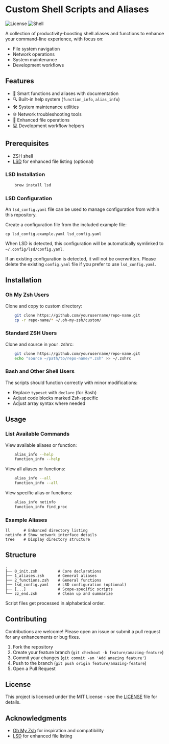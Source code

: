 # Custom Shell Scripts and Aliases

![License](https://img.shields.io/badge/license-MIT-blue.svg)
![Shell](https://img.shields.io/badge/shell-zsh-green.svg)

A collection of productivity-boosting shell aliases and functions to enhance your command-line experience, with focus on:
- File system navigation
- Network operations
- System maintenance
- Development workflows

## Features

- 🚀 Smart functions and aliases with documentation
- 🔍 Built-in help system (`function_info`, `alias_info`)
- 🛠 System maintenance utilities
- 🌐 Network troubleshooting tools
- 📁 Enhanced file operations
- 💻 Development workflow helpers

## Prerequisites

- ZSH shell
- [LSD](https://github.com/lsd-rs/lsd) for enhanced file listing (optional)

### LSD Installation
```bash
    brew install lsd
```

### LSD Configuration
An `lsd_config.yaml` file can be used to manage configuration from within this repository.

Create a configuration file from the included example file:
```
cp lsd_config.example.yaml lsd_config.yaml
```

When LSD is detected, this configuration will be automatically symlinked to `~/.config/lsd/config.yaml`.

If an existing configuration is detected, it will not be overwritten. Please delete the existing `config.yaml` file if you prefer to use `lsd_config.yaml`.

## Installation

### Oh My Zsh Users

Clone and copy to custom directory:
```bash
    git clone https://github.com/yourusername/repo-name.git
    cp -r repo-name/* ~/.oh-my-zsh/custom/
```

### Standard ZSH Users

Clone and source in your .zshrc:
```bash
    git clone https://github.com/yourusername/repo-name.git
    echo "source ~/path/to/repo-name/*.zsh" >> ~/.zshrc
```

### Bash and Other Shell Users
The scripts should function correctly with minor modifications:
- Replace `typeset` with `declare` (for Bash)
- Adjust code blocks marked Zsh-specific
- Adjust array syntax where needed

## Usage

### List Available Commands

View available aliases or function:
```bash
    alias_info --help
    function_info --help
```

View all aliases or functions:
```bash
    alias_info --all
    function_info --all
```

View specific alias or functions:
```bash
    alias_info netinfo
    function_info find_proc
```

### Example Aliases

    ll      # Enhanced directory listing
    netinfo # Show network interface details
    tree    # Display directory structure

## Structure

    .
    ├── 0_init.zsh         # Core declarations
    ├── 1_aliases.zsh      # General aliases
    ├── 2_functions.zsh    # General functions
    ├── lsd_config.yaml    # LSD configuration (optional)
    ├── [...]              # Scope-specific scripts
    └── zz_end.zsh         # Clean up and summarize

Script files get processed in alphabetical order.

## Contributing

Contributions are welcome! Please open an issue or submit a pull request for any enhancements or bug fixes.

1. Fork the repository
2. Create your feature branch (`git checkout -b feature/amazing-feature`)
3. Commit your changes (`git commit -am 'Add amazing feature'`)
4. Push to the branch (`git push origin feature/amazing-feature`)
5. Open a Pull Request

## License

This project is licensed under the MIT License - see the [LICENSE](LICENSE) file for details.

## Acknowledgments

- [Oh My Zsh](https://ohmyz.sh/) for inspiration and compatibility
- [LSD](https://github.com/lsd-rs/lsd) for enhanced file listing
